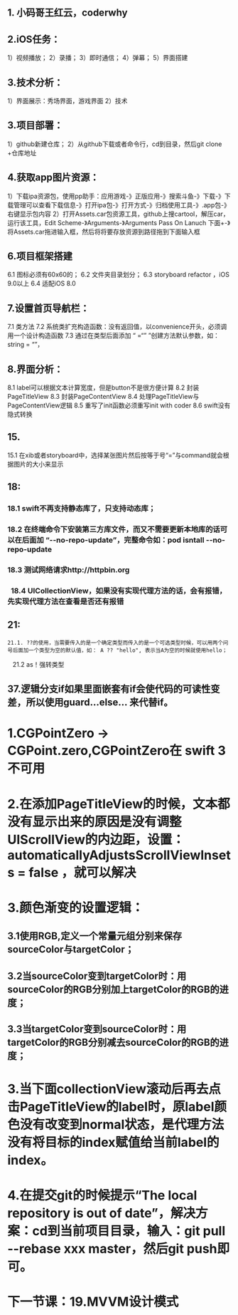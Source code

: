 ## 1. 小码哥王红云，coderwhy
## 2.iOS任务：
1）视频播放；
2）录播；
3）即时通信；
4）弹幕；
5）界面搭建
## 3.技术分析：
1）界面展示：秀场界面，游戏界面
2）技术
## 3.项目部署：
1）github新建仓库；
2）从github下载或者命令行，cd到目录，然后git clone +仓库地址
## 4.获取app图片资源：
1）下载ipa资源包，使用pp助手：应用游戏-》正版应用-》搜索斗鱼-》下载-》下载管理可以查看下载信息-》打开ipa包-》打开方式-》归档使用工具-》.app包-》右键显示包内容
2）打开Assets.car包资源工具，github上搜cartool，解压car，运行该工具，Edit Scheme-》Arguments-》Arguments Pass On Lanuch 下面+-》将Assets.car拖进输入框，然后将将要存放资源到路径拖到下面输入框

## 6.项目框架搭建
6.1 图标必须有60x60的；
6.2 文件夹目录划分；
6.3 storyboard refactor ，iOS 9.0以上
6.4 适配iOS 8.0

## 7.设置首页导航栏：
7.1 类方法
7.2 系统类扩充构造函数：没有返回值，以convenience开头，必须调用一个设计构造函数
7.3 通过在类型后面添加 “ =“” ”创建方法默认参数，如：string = “”，

## 8.界面分析：
8.1 label可以根据文本计算宽度，但是button不是很方便计算
8.2 封装PageTitleView
8.3 封装PageContentView
8.4 处理PageTitleView与PageContentView逻辑
8.5 重写了init函数必须重写init with coder 
8.6 swift没有隐式转换

## 15.
  15.1 在xib或者storyboard中，选择某张图片然后按等于号“=”与command就会根据图片的大小来显示
## 18:
###   18.1 swift不再支持静态库了，只支持动态库；
###   18.2 在终端命令下安装第三方库文件，而又不需要更新本地库的话可以在后面加 “--no-repo-update”，完整命令如：pod isntall --no-repo-update
###   18.3 测试网络请求http://httpbin.org
###   18.4 UICollectionView，如果没有实现代理方法的话，会有报错，先实现代理方法在查看是否还有报错

## 21: 
    21.1. ??的使用，当需要传入的是一个确定类型而传入的是一个可选类型时候，可以用两个问号后面加一个类型为空的默认值，如： A ?? "hello", 表示当A为空的时候就使用hello；
    21.2 as！强转类型
## 37.逻辑分支if如果里面嵌套有if会使代码的可读性变差，所以使用guard...else... 来代替if。

# 1.CGPointZero -> CGPoint.zero,CGPointZero在 swift 3不可用
# 2.在添加PageTitleView的时候，文本都没有显示出来的原因是没有调整UIScrollView的内边距，设置： automaticallyAdjustsScrollViewInsets = false ，就可以解决
# 3.颜色渐变的设置逻辑：
## 3.1使用RGB,定义一个常量元组分别来保存sourceColor与targetColor；
## 3.2当sourceColor变到targetColor时：用sourceColor的RGB分别加上targetColor的RGB的进度；
## 3.3当targetColor变到sourceColor时：用targetColor的RGB分别减去sourceColor的RGB的进度；
# 3.当下面collectionView滚动后再去点击PageTitleView的label时，原label颜色没有改变到normal状态，是代理方法没有将目标的index赋值给当前label的 index。
# 4.在提交git的时候提示“The local repository is out of date”，解决方案：cd到当前项目目录，输入：git pull --rebase xxx master，然后git push即可。
# 下一节课：19.MVVM设计模式
